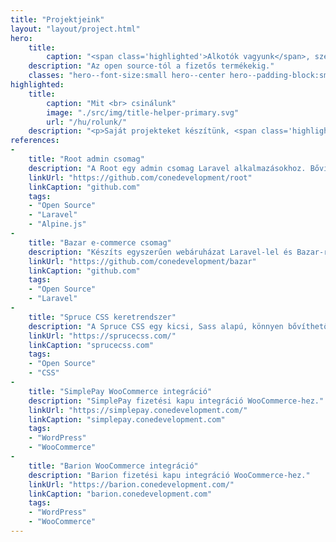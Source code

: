 ```yaml
---
title: "Projektjeink"
layout: "layout/project.html"
hero:
    title:
        caption: "<span class='highlighted'>Alkotók vagyunk</span>, szeretünk létrehozni valami újat"
    description: "Az open source-tól a fizetős termékekig."
    classes: "hero--font-size:small hero--center hero--padding-block:small"
highlighted:
    title:
        caption: "Mit <br> csinálunk"
        image: "./src/img/title-helper-primary.svg"
        url: "/hu/rolunk/"
    description: "<p>Saját projekteket készítünk, <span class='highlighted'>open source</span> vagy <span class='highlighted'>zárt alapon</span>, amiket sokan használnak számos különböző területen. Hozzájárulunk olyan nagyobb rendszerek fejlesztéséhez, mint a Laravel. Kódjaink jó része publikus, amibe te is bele tudsz nézni."
references:
-
    title: "Root admin csomag"
    description: "A Root egy admin csomag Laravel alkalmazásokhoz. Bővíthető, webáruház (Bazar) támogatással."
    linkUrl: "https://github.com/conedevelopment/root"
    linkCaption: "github.com"
    tags:
    - "Open Source"
    - "Laravel"
    - "Alpine.js"
-
    title: "Bazar e-commerce csomag"
    description: "Készíts egyszerűen webáruházat Laravel-lel és Bazar-ral, ami egy Root kiegészítő."
    linkUrl: "https://github.com/conedevelopment/bazar"
    linkCaption: "github.com"
    tags:
    - "Open Source"
    - "Laravel"
-
    title: "Spruce CSS keretrendszer"
    description: "A Spruce CSS egy kicsi, Sass alapú, könnyen bővíthető keretrendszer."
    linkUrl: "https://sprucecss.com/"
    linkCaption: "sprucecss.com"
    tags:
    - "Open Source"
    - "CSS"
-
    title: "SimplePay WooCommerce integráció"
    description: "SimplePay fizetési kapu integráció WooCommerce-hez."
    linkUrl: "https://simplepay.conedevelopment.com/"
    linkCaption: "simplepay.conedevelopment.com"
    tags:
    - "WordPress"
    - "WooCommerce"
-
    title: "Barion WooCommerce integráció"
    description: "Barion fizetési kapu integráció WooCommerce-hez."
    linkUrl: "https://barion.conedevelopment.com/"
    linkCaption: "barion.conedevelopment.com"
    tags:
    - "WordPress"
    - "WooCommerce"
---
```

